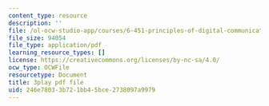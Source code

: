 ```yaml
---
content_type: resource
description: ''
file: /ol-ocw-studio-app/courses/6-451-principles-of-digital-communication-ii-spring-2005/246e78033b721bb45bce2738097a9979_DyRLOmVRQDw.pdf
file_size: 94054
file_type: application/pdf
learning_resource_types: []
license: https://creativecommons.org/licenses/by-nc-sa/4.0/
ocw_type: OCWFile
resourcetype: Document
title: 3play pdf file
uid: 246e7803-3b72-1bb4-5bce-2738097a9979
---
```

